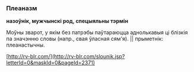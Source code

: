### Плеаназм
**назоўнік, мужчынскі род, спецыяльны тэрмін**

Моўны зварот, у якім без патрэбы паўтараюцца аднолькавыя ці блізкія па значэнню словы (напр., свая ўласная сям'я). || прыметнік: плеанастычны.

<a rel="author">[http://rv-blr.com/](http://rv-blr.com/slounik.jsp?letterId=0&maskId=0&pageId=2371)</a>
